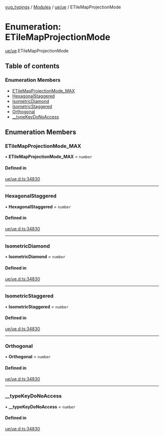 [yug_typings](../README.md) / [Modules](../modules.md) / [ue/ue](../modules/ue_ue.md) / ETileMapProjectionMode

# Enumeration: ETileMapProjectionMode

[ue/ue](../modules/ue_ue.md).ETileMapProjectionMode

## Table of contents

### Enumeration Members

- [ETileMapProjectionMode\_MAX](ue_ue.ETileMapProjectionMode.md#etilemapprojectionmode_max)
- [HexagonalStaggered](ue_ue.ETileMapProjectionMode.md#hexagonalstaggered)
- [IsometricDiamond](ue_ue.ETileMapProjectionMode.md#isometricdiamond)
- [IsometricStaggered](ue_ue.ETileMapProjectionMode.md#isometricstaggered)
- [Orthogonal](ue_ue.ETileMapProjectionMode.md#orthogonal)
- [\_\_typeKeyDoNoAccess](ue_ue.ETileMapProjectionMode.md#__typekeydonoaccess)

## Enumeration Members

### ETileMapProjectionMode\_MAX

• **ETileMapProjectionMode\_MAX** = `number`

#### Defined in

[ue/ue.d.ts:34830](https://github.com/YugMetaverse/yug_typings/blob/25cad34/ue/ue.d.ts#L34830)

___

### HexagonalStaggered

• **HexagonalStaggered** = `number`

#### Defined in

[ue/ue.d.ts:34830](https://github.com/YugMetaverse/yug_typings/blob/25cad34/ue/ue.d.ts#L34830)

___

### IsometricDiamond

• **IsometricDiamond** = `number`

#### Defined in

[ue/ue.d.ts:34830](https://github.com/YugMetaverse/yug_typings/blob/25cad34/ue/ue.d.ts#L34830)

___

### IsometricStaggered

• **IsometricStaggered** = `number`

#### Defined in

[ue/ue.d.ts:34830](https://github.com/YugMetaverse/yug_typings/blob/25cad34/ue/ue.d.ts#L34830)

___

### Orthogonal

• **Orthogonal** = `number`

#### Defined in

[ue/ue.d.ts:34830](https://github.com/YugMetaverse/yug_typings/blob/25cad34/ue/ue.d.ts#L34830)

___

### \_\_typeKeyDoNoAccess

• **\_\_typeKeyDoNoAccess** = `number`

#### Defined in

[ue/ue.d.ts:34830](https://github.com/YugMetaverse/yug_typings/blob/25cad34/ue/ue.d.ts#L34830)
